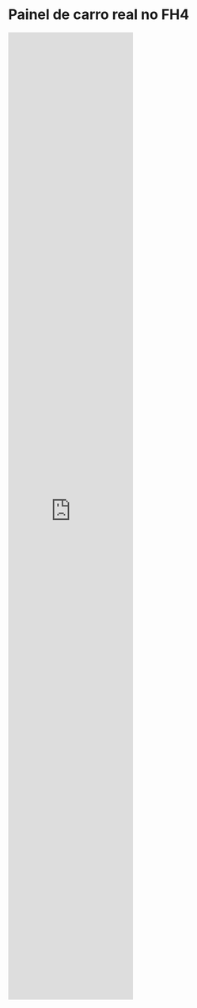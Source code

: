 <h1>Painel de carro real no FH4</h1>
    <iframe width="50%" height="50%" src="https://www.youtube.com/embed/3GQQHnKsI-E" frameborder="0" allow="autoplay; clipboard-write; encrypted-media; gyroscope" allowfullscreen></iframe>
